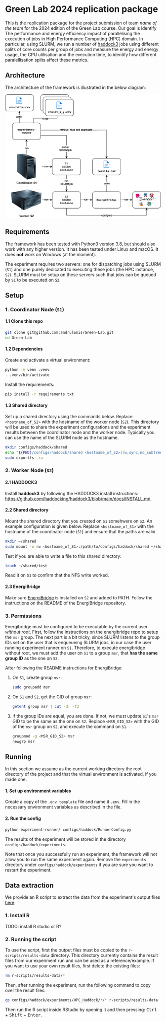 # Green Lab 2024 replication package

This is the replication package for the project submission of team *name of the team* for the 2024 edition of the Green Lab course. Our goal is identify The performance and energy efficiency impact of parallelising
the execution of jobs in High Performance Computing (HPC) domain. In particular, using SLURM, we run a number of [haddock3](https://github.com/haddocking/haddock3) jobs using different splits of core counts per group of jobs and measure the energy and energy usage, the CPU utilisation and the execution time, to identify how different paralellisation splits affect these metrics. 

## Architecture

The architecture of the framework is illustrated in the below diagram:

![Architecture](./figures/architecture.png?)

## Requirements

The framework has been tested with Python3 version 3.8, but should also work with any higher version. It has been tested under Linux and macOS. It does **not** work on Windows (at the moment).

The experiment requires two servers: one for dispatching jobs using SLURM (`S1`) and one purely dedicated to executing these jobs (the HPC instance, `S2`). SLURM must be setup on these servers such that jobs can be queued by `S1` to be executed on `S2`.

## Setup

### 1. Coordinator Node (`S1`) 

#### 1.1 Clone this repo

```sh
git clone git@github.com:andrulonis/Green-Lab.git
cd Green-Lab
```
#### 1.2 Dependencies

Create and activate a virtual environment:

```sh
python -m venv .venv
. .venv/bin/activate
```
Install the requirements:

```sh
pip install -r requirements.txt
```

#### 1.3 Shared directory

Set up a shared directory using the commands below. Replace `<hostname_of_S2>` with the hostname of the worker node (`S2`). This directory will be used to share the experiment configurations and the experiment results between the coordinator node and the worker node. Typically you can use the name of the SLURM node as the hostname.

```sh
mkdir configs/haddock/shared
echo "${PWD}/configs/haddock/shared <hostname_of_S2>(rw,sync,no_subtree_check,anonuid=1006,anongid=1006)" | sudo tee -a /etc/exports
sudo exportfs -ra
```

### 2. Worker Node (`S2`)

#### 2.1 HADDOCK3

Install **haddock3** by following the HADDOCK3 install instructions:
https://github.com/haddocking/haddock3/blob/main/docs/INSTALL.md.

#### 2.2 Shared directory

Mount the shared directory that you created on `S1` somehwere on `S2`. An example configuration is given below. Replace `<hostname_of_S1>` with the hostname of the coordinator node (`S1`) and ensure that the paths are valid.

```sh
mkdir ~/shared
sudo mount -o rw <hostname_of_S1>:/path/to/configs/haddock/shared ~/shared
```

Test if you are able to write a file to this shared directory:

```sh
touch ~/shared/test
```

Read it on `S1` to confirm that the NFS write worked.

#### 2.3 EnergiBridge

Make sure [EnergiBridge](https://github.com/tdurieux/EnergiBridge) is installed on `S2` and added to PATH. Follow the instructions on the README of the EnergiBridge repository.

### 3. Permissions

Energibridge must be configured to be executable by the current user _without root_. First, follow the instructions on the energibridge repo to setup the `msr` group. The next part is a bit tricky, since SLURM listens to the group IDs set on the user that is enqueueing SLURM jobs, in our case the user running experiment runner on `S1`. Therefore, to execute energibridge without root, we must add the user on `S1` to a group `msr`, that **has the same group ID** as the one on `S2`. 

After following the README instructions for EnergiBridge:
1. On `S1`, create group `msr`:

    ```sh
    sudo groupadd msr
    ```

2. On `S1` and `S2`, get the GID of group `msr`:

    ```sh
    getent group msr | cut -d: -f3
    ```

3. If the group IDs are equal, you are done. If not, we must update `S1`'s `msr` GID to be the same as the one on `S2`. Replace `<MSR_GID_S2>` with the GID of the `msr` group on `S2`, and execute the command on `S1`.

    ```sh
    groupmod -g <MSR_GID_S2> msr
    newgrp msr
    ```

## Running

In this section we assume as the current working directory the root directory of the project and that the virtual environment is activated, if you made one.

#### 1. Set up environment variables
Create a copy of the `.env.template` file and name it `.env`. Fill in the necessary environment variables as described in the file.

#### 2. Run the config

```sh
python experiment-runner/ configs/haddock/RunnerConfig.py
```

The results of the experiment will be stored in the directory `configs/haddock/experiments`.

Note that once you successfully run an experiment, the framework will not allow you to run the same experiment again. Remove the `experiments` directory under `configs/haddock/experiments` if you are sure you want to restart the experiment.

## Data extraction

We provide an R script to extract the data from the experiment's output files [here](r-scripts/analyse-data.R). 

### 1. Install R

TODO: install R studio or R?

### 2. Running the script

To use the script, first the output files must be copied to the `r-scripts/results-data` directory. This directory currently contains the result files from our experiment run and can be used as a reference/example. If you want to use your own result files, first delete the existing files:

```sh
rm r-scripts/results-data/*
```

Then, after running the experiment, run the following command to copy over the result files:

```sh
cp configs/haddock/experiments/HPC_Haddock/*/* r-scripts/results-data
```

Then run the R script inside RStudio by opening it and then pressing: <kbd>Ctrl</kbd> + <kbd>Shift</kbd> + <kbd>Enter</kbd>.


